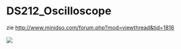 # DS212_Oscilloscope

zie <a href="http://www.minidso.com/forum.php?mod=viewthread&tid=1816">http://www.minidso.com/forum.php?mod=viewthread&tid=1816</a><br/>
<br/>
<img src="https://hackadaycom.files.wordpress.com/2017/11/ds212-oscilloscope-review.png?w=800"><br/>
